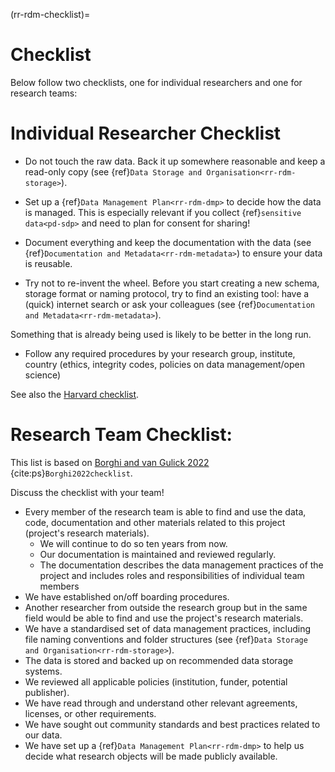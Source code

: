 (rr-rdm-checklist)=
# Checklist
Below follow two checklists, one for individual researchers and one for research teams:

# Individual Researcher Checklist

- Do not touch the raw data. 
Back it up somewhere reasonable and keep a read-only copy (see {ref}`Data Storage and Organisation<rr-rdm-storage>`).

- Set up a {ref}`Data Management Plan<rr-rdm-dmp>` to decide how the data is managed. 
This is especially relevant if you collect {ref}`sensitive data<pd-sdp>` and need to plan for consent for sharing!

- Document everything and keep the documentation with the data (see {ref}`Documentation and Metadata<rr-rdm-metadata>`) to ensure your data is reusable. 

- Try not to re-invent the wheel. 
Before you start creating a new schema, storage format or naming protocol, try to find an existing tool: have a (quick) internet search or ask your colleagues (see {ref}`Documentation and Metadata<rr-rdm-metadata>`).  

Something that is already being used is likely to be better in the long run.

- Follow any required procedures by your research group, institute, country (ethics, integrity codes, policies on data management/open science)

See also the [Harvard checklist](https://osf.io/593t6). 

# Research Team Checklist: 
This list is based on [Borghi and van Gulick 2022](https://doi.org/10.1162/99608f92.9497f68e) {cite:ps}`Borghi2022checklist`.

Discuss the checklist with your team!
  
- Every member of the research team is able to find and use the data, code, documentation and other materials related to this project (project's research materials).
    - We will continue to do so ten years from now.
    - Our documentation is maintained and reviewed regularly. 
    - The documentation describes the data management practices of the project and includes roles and responsibilities of individual team members      
- We have established on/off boarding procedures.
- Another researcher from outside the research group but in the same field would be able to find and use the project's research materials.
- We have a standardised set of data management practices, including file naming conventions and folder structures (see {ref}`Data Storage and Organisation<rr-rdm-storage>`).
- The data is stored and backed up on recommended data storage systems.
- We reviewed all applicable policies (institution, funder, potential publisher).
- We have read through and understand other relevant agreements, licenses, or other requirements.
- We have sought out community standards and best practices related to our data.
- We have set up a {ref}`Data Management Plan<rr-rdm-dmp>` to help us decide what research objects will be made publicly available.   

